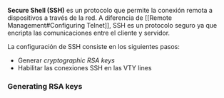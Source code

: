 **Secure Shell (SSH)** es un protocolo que permite la conexión remota a dispositivos a través de la red. A diferencia de [[Remote Management#Configuring Telnet]], SSH es un protocolo seguro ya que encripta las comunicaciones entre el cliente y servidor. 

La configuración de SSH consiste en los siguientes pasos:
- Generar _cryptographic RSA keys_
- Habilitar las conexiones SSH en las VTY lines 

### Generating RSA keys 

